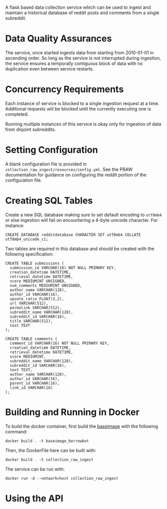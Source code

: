 A flask based data collection service which can be used to ingest and maintain a historical database of reddit posts and comments from a single subreddit.


# Data Quality Assurances

The service, once started ingests data from starting from 2010-01-01 in ascending order. So long as the service is not interrupted during ingestion, the service ensures a temporally contiguous block of data with no duplication even between service restarts.


# Concurrency Requirements

Each instance of service is blocked to a single ingestion request at a time. Additional requests will be blocked until the currently executing one is completed.

Running multiple instances of this service is okay only for ingestion of data from disjoint subreddits.


# Setting Configuration

A blank configuration file is provided in `collection_raw_ingest/resources/config.yml`. See the PRAW documentation for guidance on configuring the reddit portion of the configuration file.


# Creating SQL Tables

Create a new SQL database making sure to set default encoding to `utf8mb4` or else ingestion will fail on encountering a 4-byte unicode character. For instance:

```
CREATE DATABASE redditdatabase CHARACTER SET utf8mb4 COLLATE utf8mb4_unicode_ci;
```

Two tables are required in this database and should be created with the following specification:

```
CREATE TABLE submissions (
  submission_id VARCHAR(16) NOT NULL PRIMARY KEY,
  creation_datetime DATETIME,
  retrieval_datetime DATETIME,
  score MEDIUMINT UNSIGNED,
  num_comments MEDIUMINT UNSIGNED,
  author_name VARCHAR(128),
  author_id VARCHAR(16),
  upvote_ratio FLOAT(3,2),
  url VARCHAR(512),
  permalink VARCHAR(512),
  subreddit_name VARCHAR(128),
  subreddit_id VARCHAR(16),
  title VARCHAR(512),
  text TEXT
);
```

```
CREATE TABLE comments (
  comment_id VARCHAR(16) NOT NULL PRIMARY KEY,
  creation_datetime DATETIME,
  retrieval_datetime DATETIME,
  score MEDIUMINT,
  subreddit_name VARCHAR(128),
  subreddit_id VARCHAR(16),
  text TEXT,
  author_name VARCHAR(128),
  author_id VARCHAR(16),
  parent_id VARCHAR(16),
  link_id VARCHAR(16)
);
```


# Building and Running in Docker

To build the docker container, first build the [baseimage](https://github.com/borrowbot/baseimage) with the following command:

```
docker build . -t baseimage_borrowbot
```

Then, the DockerFile here can be built with:

```
docker build . -t collection_raw_ingest
```

The service can be run with:

```
docker run -d --network=host collection_raw_ingest
```


# Using the API
